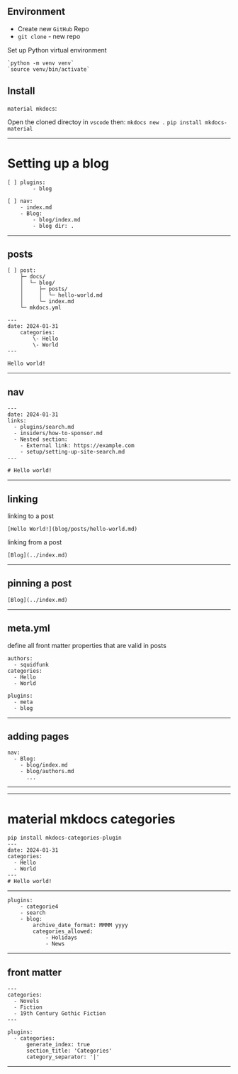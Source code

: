 
## Environment 

- Create new `GitHub` Repo
- `git clone` - new repo

Set up Python virtual environment

    `python -m venv venv`
    `source venv/bin/activate`

## Install 

``material mkdocs``:

Open the cloned directoy in `vscode` then:
    `mkdocs new .`
    `pip install mkdocs-material`



---

# Setting up a blog

```
[ ] plugins:
        - blog
```
```
[ ] nav:
    - index.md
    - Blog:
        - blog/index.md
        - blog dir: .
```
---

## posts

```
[ ] post:
    ├─ docs/
    │  └─ blog/
    │     ├─ posts/
    │     │  └─ hello-world.md
    │     └─ index.md
    └─ mkdocs.yml
```

```
---
date: 2024-01-31
    categories:
        \- Hello
        \- World
---
```

`Hello world!`

---

## nav

```
---
date: 2024-01-31
links:
  - plugins/search.md
  - insiders/how-to-sponsor.md
  - Nested section:
    - External link: https://example.com
    - setup/setting-up-site-search.md
---

# Hello world!
```

---

## linking

linking to a post

```
[Hello World!](blog/posts/hello-world.md)
```

linking from a post

```
[Blog](../index.md)
```

---

## pinning a post

```
[Blog](../index.md)
```

---

## meta.yml

define all front matter
properties that are valid in posts

```
authors:
  - squidfunk
categories:
  - Hello
  - World
```

```
plugins:
  - meta
  - blog 
```

---

## adding pages

```
nav:
  - Blog:
    - blog/index.md
    - blog/authors.md
      ...
```

---
---

# material mkdocs categories

```
pip install mkdocs-categories-plugin
---
date: 2024-01-31
categories:
  - Hello
  - World
---
# Hello world!
```

---

```
plugins:
    - categorie4
    - search
    - blog:
        archive_date_format: MMMM yyyy
        categories_allowed:
            - Holidays
            - News
```

---

## front matter

```
---
categories:
  - Novels
  - Fiction
  - 19th Century Gothic Fiction
---
```

```
plugins:
  - categories:
      generate_index: true
      section_title: 'Categories'
      category_separator: '|'
```

---

